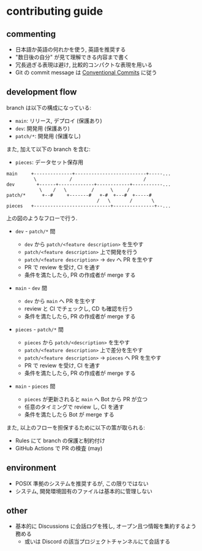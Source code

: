 # contributing guide

## commenting

- 日本語か英語の何れかを使う, 英語を推奨する
- "数日後の自分" が見て理解できる内容まで書く
- 冗長過ぎる表現は避け, 比較的コンパクトな表現を用いる
- Git の commit message は [Conventional Commits](https://www.conventionalcommits.org/ja/v1.0.0/) に従う

## development flow

branch は以下の構成になっている:

- `main`: リリース, デプロイ (保護あり)
- `dev`: 開発用 (保護あり)
- `patch/*`: 開発用 (保護なし)

また, 加えて以下の branch を含む:

- `pieces`: データセット保存用

```
main     +--------------+--------------------------+-----...
          \            /                          /
dev        +------+-------------+------------+-----------...
            \    /   \         /      \     /
patch/*      +--#     +-------#   +-#  +---#  +-----#
                                 /   \       /       \
pieces   +----------------------------+---------------+--...
```

上の図のようなフローで行う.

- `dev` - `patch/*` 間

  - `dev` から `patch/<feature description>` を生やす
  - `patch/<feature description>` 上で開発を行う
  - `patch/<feature description>` → `dev` へ PR を生やす
  - PR で review を受け, CI を通す
  - 条件を満たしたら, PR の作成者が merge する

- `main` - `dev` 間

  - `dev` から `main` へ PR を生やす
  - review と CI でチェックし, CD も確認を行う
  - 条件を満たしたら, PR の作成者が merge する

- `pieces` - `patch/*` 間

  - `pieces` から `patch/<description>` を生やす
  - `patch/<feature description>` 上で差分を生やす
  - `patch/<feature description>` → `pieces` へ PR を生やす
  - PR で review を受け, CI を通す
  - 条件を満たしたら, PR の作成者が merge する

- `main` - `pieces` 間
  - `pieces` が更新されると `main` へ Bot から PR が立つ
  - 任意のタイミングで review し, CI を通す
  - 条件を満たしたら Bot が merge する

また, 以上のフローを担保するために以下の策が取られる:

- Rules にて branch の保護と制約付け
- GitHub Actions で PR の検査 (may)

## environment

- POSIX 準拠のシステムを推奨するが, この限りではない
- システム, 開発環境固有のファイルは基本的に管理しない

## other

- 基本的に Discussions に会話ログを残し, オープン且つ情報を集約するよう務める
  - 或いは Discord の該当プロジェクトチャンネルにて会話する
